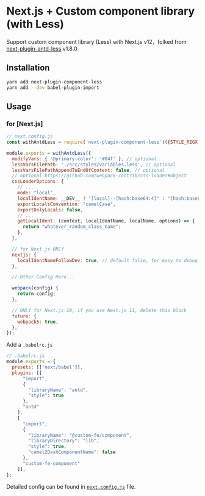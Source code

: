 # Next.js + Custom component library (with Less)

Support custom component library (Less) with Next.js v12，folked from [next-plugin-antd-less](https://github.com/SolidZORO/next-plugin-antd-less) v1.8.0

## Installation

```sh
yarn add next-plugin-component-less
yarn add --dev babel-plugin-import
```

## Usage

### for [Next.js]

```js
// next.config.js
const withAntdLess = require('next-plugin-component-less')({STYLE_REGX: /(antd\/.*?\/style|@ant-design|@custom-fe\/.*?).*(?<![.]js)$/});

module.exports = withAntdLess({
  modifyVars: { '@primary-color': '#04f' }, // optional
  lessVarsFilePath: './src/styles/variables.less', // optional 
  lessVarsFilePathAppendToEndOfContent: false, // optional
  // optional https://github.com/webpack-contrib/css-loader#object
  cssLoaderOptions: {
    // ... 
    mode: "local",
    localIdentName: __DEV__ ? "[local]--[hash:base64:4]" : "[hash:base64:8]", // invalid! for Unify getLocalIdent (Next.js / CRA), Cannot set it, but you can rewritten getLocalIdentFn
    exportLocalsConvention: "camelCase",
    exportOnlyLocals: false,
    // ...
    getLocalIdent: (context, localIdentName, localName, options) => {
      return "whatever_random_class_name";
    },
  },

  // for Next.js ONLY
  nextjs: {
    localIdentNameFollowDev: true, // default false, for easy to debug on PROD mode
  },

  // Other Config Here...

  webpack(config) {
    return config;
  },

  // ONLY for Next.js 10, if you use Next.js 11, delete this block
  future: {
    webpack5: true,
  },
});
```

Add a `.babelrc.js`

```js
// .babelrc.js
module.exports = {
  presets: [['next/babel']],
  plugins: [[
      "import",
      {
        "libraryName": "antd",
        "style": true
      },
      "antd"
    ],
    [
      "import",
      {
        "libraryName": "@custom-fe/component",
        "libraryDirectory": "lib",
        "style": true,
        "camel2DashComponentName": false
      },
      "custom-fe-component"
    ]],
};
```

Detailed config can be found in [`next.config.js`](https://github.com/SolidZORO/mkn/blob/master/next.config.js)
file.
